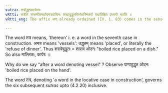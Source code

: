 ```yaml
---
sutra: तत्रोद्धृतममत्रेभ्यः
vRtti: तत्रेति सप्तमीसमर्थादमत्रवाचिनः शब्दादुद्धृतमित्येतस्मिन्नर्थे यथाविहितं प्रत्ययो भवति ॥
vRtti_eng: The affix अण् already ordained (IV. 1. 83) comes in the sense of 'placed thereon' after words denoting vessels, when such words are in the locative case in construction.

---
```

The word तत्र means, 'thereon' i. e. a word in the seventh case in construction. अमत्र means 'vessels': उद्धृतम् means 'placed', or literally the 'refuse of dinner'. Thus शरावेषूद्धृतः = शाराव ओदनः "boiled rice placed on a dish." So also माल्लिकः, कार्परः ॥

Why do we say "after a word denoting vessel" ? Observe पाणावुद्धृत ओदनः 'boiled rice placed on the hand'.

The word तत्र, denoting 'a word in the locative case in construction', governs the six subsequent _sutras_ upto (4.2.20) inclusive.